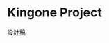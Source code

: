 # Kingone Project

[設計稿](https://app.zeplin.io/project/5f6c76fac15e3f84d938b754/screen/5f6c78b10a4f334ca67350ae)



